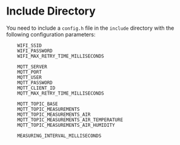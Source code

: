 # Include Directory

You need to include a `config.h` file in the `include` directory with the following configuration parameters:

```
    WIFI_SSID
    WIFI_PASSWORD
    WIFI_MAX_RETRY_TIME_MILLISECONDS

    MQTT_SERVER
    MQTT_PORT
    MQTT_USER
    MQTT_PASSWORD
    MQTT_CLIENT_ID
    MQTT_MAX_RETRY_TIME_MILLISECONDS
    
    MQTT_TOPIC_BASE
    MQTT_TOPIC_MEASUREMENTS
    MQTT_TOPIC_MEASUREMENTS_AIR
    MQTT_TOPIC_MEASUREMENTS_AIR_TEMPERATURE
    MQTT_TOPIC_MEASUREMENTS_AIR_HUMIDITY

    MEASURING_INTERVAL_MILLISECONDS
```
